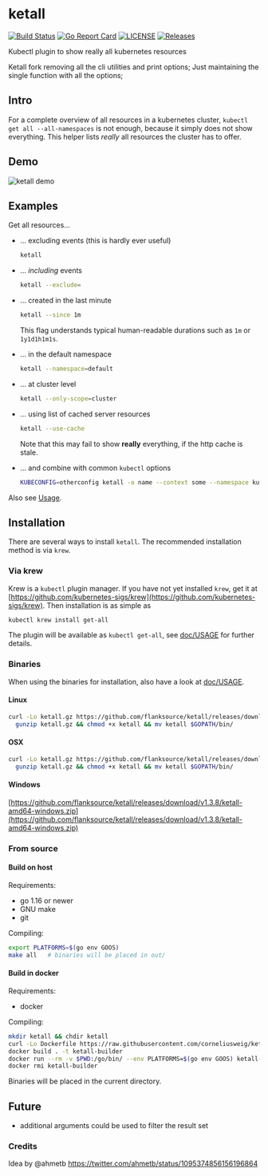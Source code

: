 # ketall
[![Build Status](https://travis-ci.com/corneliusweig/ketall.svg?branch=master)](https://travis-ci.com/corneliusweig/ketall)
[![Go Report Card](https://goreportcard.com/badge/corneliusweig/ketall)](https://goreportcard.com/report/corneliusweig/ketall)
[![LICENSE](https://img.shields.io/github/license/corneliusweig/ketall.svg)](https://github.com/flanksource/ketall/blob/master/LICENSE)
[![Releases](https://img.shields.io/github/release-pre/corneliusweig/ketall.svg)](https://github.com/flanksource/ketall/releases)
<!-- [![Code Coverage](https://codecov.io/gh/corneliusweig/ketall/branch/master/graph/badge.svg)](https://codecov.io/gh/corneliusweig/ketall) -->

Kubectl plugin to show really all kubernetes resources


Ketall fork removing all the cli utilities and print options; Just maintaining the single function with all the options;


## Intro
For a complete overview of all resources in a kubernetes cluster, `kubectl get all --all-namespaces` is not enough, because it simply does not show everything.
This helper lists _really_ all resources the cluster has to offer.

## Demo
![ketall demo](doc/demo.gif "ketall demo")

## Examples
Get all resources...
- ... excluding events (this is hardly ever useful)
  ```bash
  ketall
  ```

- ... _including_ events
  ```bash
  ketall --exclude=
  ```

- ... created in the last minute
  ```bash
  ketall --since 1m
  ```
  This flag understands typical human-readable durations such as `1m` or `1y1d1h1m1s`.

- ... in the default namespace
  ```bash
  ketall --namespace=default
  ```

- ... at cluster level
  ```bash
  ketall --only-scope=cluster
  ```

- ... using list of cached server resources
  ```bash
  ketall --use-cache
  ```
  Note that this may fail to show __really__ everything, if the http cache is stale.

- ... and combine with common `kubectl` options
  ```bash
  KUBECONFIG=otherconfig ketall -o name --context some --namespace kube-system --selector run=skaffold
  ```

Also see [Usage](doc/USAGE.md).

## Installation
There are several ways to install `ketall`. The recommended installation method is via `krew`.

### Via krew
Krew is a `kubectl` plugin manager. If you have not yet installed `krew`, get it at
[https://github.com/kubernetes-sigs/krew](https://github.com/kubernetes-sigs/krew).
Then installation is as simple as
```bash
kubectl krew install get-all
```
The plugin will be available as `kubectl get-all`, see [doc/USAGE](doc/USAGE.md) for further details.

### Binaries
When using the binaries for installation, also have a look at [doc/USAGE](doc/USAGE.md).

#### Linux
```bash
curl -Lo ketall.gz https://github.com/flanksource/ketall/releases/download/v1.3.8/ketall-amd64-linux.tar.gz && \
  gunzip ketall.gz && chmod +x ketall && mv ketall $GOPATH/bin/
```

#### OSX
```bash
curl -Lo ketall.gz https://github.com/flanksource/ketall/releases/download/v1.3.8/ketall-amd64-darwin.tar.gz && \
  gunzip ketall.gz && chmod +x ketall && mv ketall $GOPATH/bin/
```

#### Windows
[https://github.com/flanksource/ketall/releases/download/v1.3.8/ketall-amd64-windows.zip](https://github.com/flanksource/ketall/releases/download/v1.3.8/ketall-amd64-windows.zip)

### From source

#### Build on host

Requirements:
 - go 1.16 or newer
 - GNU make
 - git

Compiling:
```bash
export PLATFORMS=$(go env GOOS)
make all   # binaries will be placed in out/
```

#### Build in docker
Requirements:
 - docker

Compiling:
```bash
mkdir ketall && chdir ketall
curl -Lo Dockerfile https://raw.githubusercontent.com/corneliusweig/ketall/master/Dockerfile
docker build . -t ketall-builder
docker run --rm -v $PWD:/go/bin/ --env PLATFORMS=$(go env GOOS) ketall-builder
docker rmi ketall-builder
```
Binaries will be placed in the current directory.

## Future
- additional arguments could be used to filter the result set

### Credits
Idea by @ahmetb https://twitter.com/ahmetb/status/1095374856156196864
